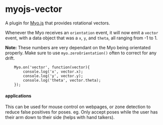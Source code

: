 # myojs-vector

A plugin for [Myo.js](https://github.com/thalmiclabs/myo.js) that provides rotational vectors.

Whenever the Myo receives an `orientation` event, it will now emit a `vector` event, with a data object that was a `x`, `y`, and `theta`, all ranging from -1 to 1.

**Note:** These numbers are very dependant on the Myo being orientated properly. Make sure to use `myo.zeroOrientation()` often to correct for any drift.


```
	Myo.on('vector', function(vector){
		console.log('x', vector.x);
		console.log('y', vector.y);
		console.log('theta', vector.theta);
	});
```

#### applications

This can be used for mouse control on webpages, or zone detection to reduce false positives for poses. eg. Only accept poses while the user has their arm down to their side (helps with hand talkers).